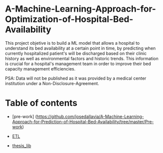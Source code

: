 # A-Machine-Learning-Approach-for-Optimization-of-Hospital-Bed-Availability

This project objetive is to build a ML model that allows a hospital to understand its bed availability at a certain point in time, by predicting when currently hospitalized patient's will be discharged based on their clinic history as well as environmental factors and historic trends. This  information is crucial for a hospital's management team in order to improve their bed capacity management efficiencies.

PSA: Data will not be published as it was provided by a medical center institution under a Non-Disclosure-Agreement. 

# Table of contents

* [pre-work] (https://github.com/josedallavia/A-Machine-Learning-Approach-for-Prediction-of-Hospital-Bed-Availability/tree/master/Pre-work)

* [ETL](https://github.com/josedallavia/A-Machine-Learning-Approach-for-Prediction-of-Hospital-Bed-Availability/blob/master/etl.py)

* [thesis_lib](https://github.com/josedallavia/A-Machine-Learning-Approach-for-Prediction-of-Hospital-Bed-Availability/tree/master/thesis_lib)
